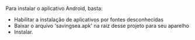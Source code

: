 Para instalar o aplicativo Android, basta:
- Habilitar a instalação de aplicativos por fontes desconhecidas
- Baixar o arquivo 'savingsea.apk' na raiz desse projeto para seu aparelho
- Instalar.
